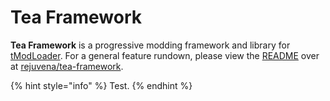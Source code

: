 # Tea Framework

**Tea Framework** is a progressive modding framework and library for [tModLoader](https://github.com/tModLoader/tModLoader). For a general feature rundown, please view the [README](https://github.com/rejuvena/tea-framework#readme) over at [rejuvena/tea-framework](https://github.com/rejuvena/tea-framework).

{% hint style="info" %}
Test.
{% endhint %}